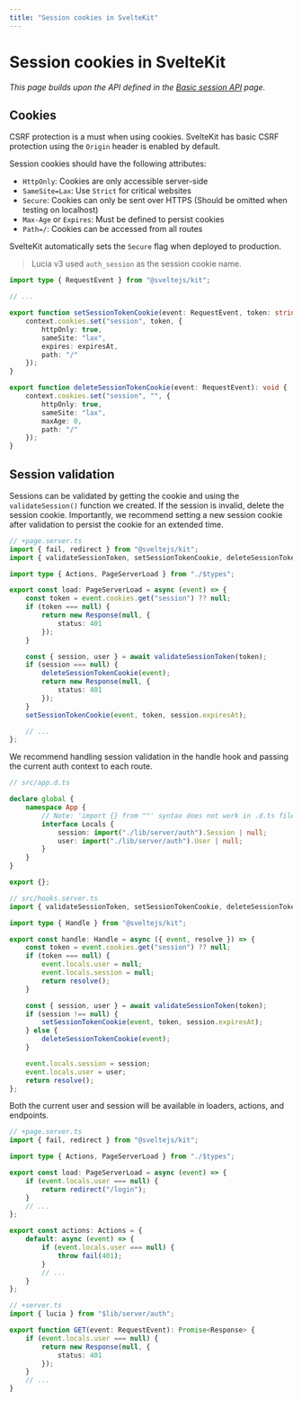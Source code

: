 ```yaml
---
title: "Session cookies in SvelteKit"
---
```


# Session cookies in SvelteKit

_This page builds upon the API defined in the [Basic session API](/sessions/basic-api) page._

## Cookies

CSRF protection is a must when using cookies. SvelteKit has basic CSRF protection using the `Origin` header is enabled by default.

Session cookies should have the following attributes:

- `HttpOnly`: Cookies are only accessible server-side
- `SameSite=Lax`: Use `Strict` for critical websites
- `Secure`: Cookies can only be sent over HTTPS (Should be omitted when testing on localhost)
- `Max-Age` or `Expires`: Must be defined to persist cookies
- `Path=/`: Cookies can be accessed from all routes

SvelteKit automatically sets the `Secure` flag when deployed to production.

> Lucia v3 used `auth_session` as the session cookie name.

```ts
import type { RequestEvent } from "@sveltejs/kit";

// ...

export function setSessionTokenCookie(event: RequestEvent, token: string, expiresAt: Date): void {
	context.cookies.set("session", token, {
		httpOnly: true,
		sameSite: "lax",
		expires: expiresAt,
		path: "/"
	});
}

export function deleteSessionTokenCookie(event: RequestEvent): void {
	context.cookies.set("session", "", {
		httpOnly: true,
		sameSite: "lax",
		maxAge: 0,
		path: "/"
	});
}
```

## Session validation

Sessions can be validated by getting the cookie and using the `validateSession()` function we created. If the session is invalid, delete the session cookie. Importantly, we recommend setting a new session cookie after validation to persist the cookie for an extended time.

```ts
// +page.server.ts
import { fail, redirect } from "@sveltejs/kit";
import { validateSessionToken, setSessionTokenCookie, deleteSessionTokenCookie } from "$lib/server/auth";

import type { Actions, PageServerLoad } from "./$types";

export const load: PageServerLoad = async (event) => {
	const token = event.cookies.get("session") ?? null;
	if (token === null) {
		return new Response(null, {
			status: 401
		});
	}

	const { session, user } = await validateSessionToken(token);
	if (session === null) {
		deleteSessionTokenCookie(event);
		return new Response(null, {
			status: 401
		});
	}
	setSessionTokenCookie(event, token, session.expiresAt);

	// ...
};
```

We recommend handling session validation in the handle hook and passing the current auth context to each route.

```ts
// src/app.d.ts

declare global {
	namespace App {
		// Note: 'import {} from ""' syntax does not work in .d.ts files.
		interface Locals {
			session: import("./lib/server/auth").Session | null;
			user: import("./lib/server/auth").User | null;
		}
	}
}

export {};
```

```ts
// src/hooks.server.ts
import { validateSessionToken, setSessionTokenCookie, deleteSessionTokenCookie } from "./lib/server/auth";

import type { Handle } from "@sveltejs/kit";

export const handle: Handle = async ({ event, resolve }) => {
	const token = event.cookies.get("session") ?? null;
	if (token === null) {
		event.locals.user = null;
		event.locals.session = null;
		return resolve();
	}

	const { session, user } = await validateSessionToken(token);
	if (session !== null) {
		setSessionTokenCookie(event, token, session.expiresAt);
	} else {
		deleteSessionTokenCookie(event);
	}

	event.locals.session = session;
	event.locals.user = user;
	return resolve();
};
```

Both the current user and session will be available in loaders, actions, and endpoints.

```ts
// +page.server.ts
import { fail, redirect } from "@sveltejs/kit";

import type { Actions, PageServerLoad } from "./$types";

export const load: PageServerLoad = async (event) => {
	if (event.locals.user === null) {
		return redirect("/login");
	}
	// ...
};

export const actions: Actions = {
	default: async (event) => {
		if (event.locals.user === null) {
			throw fail(401);
		}
		// ...
	}
};
```

```ts
// +server.ts
import { lucia } from "$lib/server/auth";

export function GET(event: RequestEvent): Promise<Response> {
	if (event.locals.user === null) {
		return new Response(null, {
			status: 401
		});
	}
	// ...
}
```
